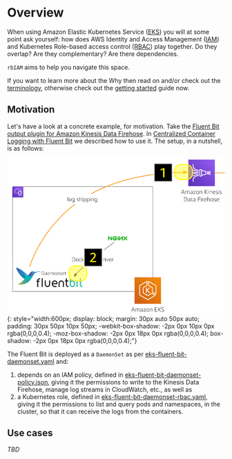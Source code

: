 # Overview

When using Amazon Elastic Kubernetes Service ([EKS](https://aws.amazon.com/eks/)) you will at some point ask yourself: how does AWS Identity and Access Management ([IAM](https://aws.amazon.com/iam/)) and Kubernetes Role-based access control ([RBAC](https://kubernetes.io/docs/reference/access-authn-authz/rbac/)) play together. Do they overlap? Are they complementary? Are there dependencies.

`rbIAM` aims to help you navigate this space.

If you want to learn more about the Why then read on and/or check out the [terminology](/terminology), otherwise check out the [getting started](/getting-started) guide now.

## Motivation 

Let's have a look at a concrete example, for motivation. Take the [Fluent Bit output plugin for Amazon Kinesis Data Firehose](https://github.com/aws/amazon-kinesis-firehose-for-fluent-bit). In [Centralized Container Logging with Fluent Bit](https://aws.amazon.com/blogs/opensource/centralized-container-logging-fluent-bit/) we described how to use it. The setup, in a nutshell, is as follows:

![Container log shipping with Fluent Bit on EKS](img/cclfb.png){: style="width:600px; display: block; margin: 30px auto 50px auto; padding: 30px 50px 10px 50px; -webkit-box-shadow: -2px 0px 10px 0px rgba(0,0,0,0.4); -moz-box-shadow: -2px 0px 18px 0px rgba(0,0,0,0.4); box-shadow: -2px 0px 18px 0px rgba(0,0,0,0.4);"}

The Fluent Bit is deployed as a `DaemonSet` as per [eks-fluent-bit-daemonset.yaml](https://github.com/aws-samples/amazon-ecs-fluent-bit-daemon-service/blob/master/eks/eks-fluent-bit-daemonset.yaml) and:

1. depends on an IAM policy, defined in [eks-fluent-bit-daemonset-policy.json](https://github.com/aws-samples/amazon-ecs-fluent-bit-daemon-service/blob/master/eks/eks-fluent-bit-daemonset-policy.json), giving it the permissions to write to the Kinesis Data Firehose, manage log streams in CloudWatch, etc., as well as
1. a Kubernetes role, defined in [eks-fluent-bit-daemonset-rbac.yaml](https://github.com/aws-samples/amazon-ecs-fluent-bit-daemon-service/blob/master/eks/eks-fluent-bit-daemonset-rbac.yaml), giving it the permissions to list and query pods and namespaces, in the cluster, so that it can receive the logs from the containers.

## Use cases

*TBD*